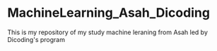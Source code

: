 # MachineLearning_Asah_Dicoding
This is my repository of my study machine leraning from Asah led by Dicoding's program 
